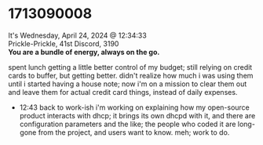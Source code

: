 # 1713090008
It's Wednesday, April 24, 2024 @ 12:34:33  
Prickle-Prickle, 41st Discord, 3190  
**You are a bundle of energy, always on the go.**

spent lunch getting a little better control of my budget; still relying on credit cards to buffer, but getting better.  didn't realize how much i was using them until i started having a house note; now i'm on a mission to clear them out and leave them for actual credit card things, instead of daily expenses.

* 12:43 back to work-ish
i'm working on explaining how my open-source product interacts with dhcp; it brings its own dhcpd with it, and there are configuration parameters and the like; the people who coded it are long-gone from the project, and users want to know. meh; work to do.




